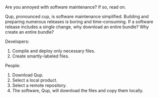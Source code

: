 Are you annoyed with software maintenance? If so, read on.

Qup, pronounced cup, is software maintenance simplified. Building and preparing
numerous releases is boring and time-consuming. If a software release includes
a single change, why download an entire bundle? Why create an entire bundle?

Developers:
<ol>
<li>Compile and deploy only necessary files.</li>
<li>Create smartly-labeled files.</li>
</ol>

People:
<ol>
<li>Download Qup.</li>
<li>Select a local product.</li>
<li>Select a remote repository.</li>
<li>The software, Qup, will download the files and copy them locally.</li>
</ol>
